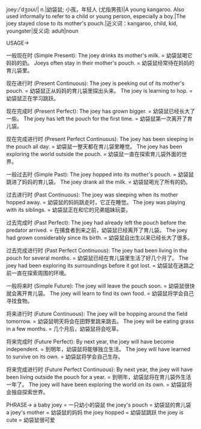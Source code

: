 joey:/ˈdʒoʊi/| n.|幼袋鼠; 小孩，年轻人 (尤指男孩)|A young kangaroo. Also used informally to refer to a child or young person, especially a boy.|The joey stayed close to its mother's pouch.|近义词：kangaroo, child, kid, youngster|反义词: adult|noun

USAGE->

一般现在时 (Simple Present):
The joey drinks its mother's milk. = 幼袋鼠喝它妈妈的奶。
Joeys often stay in their mother's pouch. = 幼袋鼠经常待在妈妈的育儿袋里。

现在进行时 (Present Continuous):
The joey is peeking out of its mother's pouch. = 幼袋鼠正从妈妈的育儿袋里探出头来。
The joey is learning to hop. = 幼袋鼠正在学习跳跃。

现在完成时 (Present Perfect):
The joey has grown bigger. = 幼袋鼠已经长大了一些。
The joey has left the pouch for the first time. = 幼袋鼠第一次离开了育儿袋。

现在完成进行时 (Present Perfect Continuous):
The joey has been sleeping in the pouch all day. = 幼袋鼠一整天都在育儿袋里睡觉。
The joey has been exploring the world outside the pouch. = 幼袋鼠一直在探索育儿袋外面的世界。

一般过去时 (Simple Past):
The joey hopped into its mother's pouch. = 幼袋鼠跳进了妈妈的育儿袋。
The joey drank all the milk. = 幼袋鼠喝光了所有的奶。


过去进行时 (Past Continuous):
The joey was sleeping when its mother hopped away. = 幼袋鼠的妈妈跳走时，它正在睡觉。
The joey was playing with its siblings. = 幼袋鼠正在和它的兄弟姐妹玩耍。

过去完成时 (Past Perfect):
The joey had already left the pouch before the predator arrived. = 在捕食者到来之前，幼袋鼠已经离开了育儿袋。
The joey had grown considerably since its birth. = 幼袋鼠自出生以来已经长大了很多。


过去完成进行时 (Past Perfect Continuous):
The joey had been living in the pouch for several months. = 幼袋鼠已经在育儿袋里生活了好几个月了。
The joey had been exploring its surroundings before it got lost. = 幼袋鼠在迷路之前一直在探索周围的环境。


一般将来时 (Simple Future):
The joey will leave the pouch soon. = 幼袋鼠很快就会离开育儿袋。
The joey will learn to find its own food. = 幼袋鼠将学会自己寻找食物。

将来进行时 (Future Continuous):
The joey will be hopping around the field tomorrow. = 幼袋鼠明天将会在田野里跳来跳去。
The joey will be eating grass in a few months. = 几个月后，幼袋鼠将会吃草。

将来完成时 (Future Perfect):
By next year, the joey will have become independent. = 到明年，幼袋鼠将能够独立生活。
The joey will have learned to survive on its own. = 幼袋鼠将学会自己生存。


将来完成进行时 (Future Perfect Continuous):
By next year, the joey will have been living outside the pouch for a year. = 到明年，幼袋鼠将在育儿袋外生活一年了。
The joey will have been exploring the world on its own. = 幼袋鼠将会独自探索世界。


PHRASE->
a baby joey = 一只幼小的袋鼠
the joey's pouch = 幼袋鼠的育儿袋
a joey's mother = 幼袋鼠的妈妈
the joey hopped = 幼袋鼠跳跃
the joey is cute = 幼袋鼠很可爱
